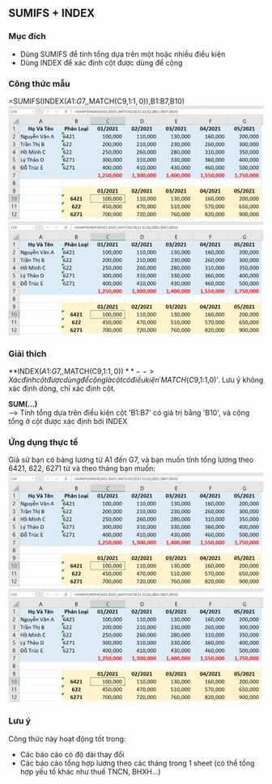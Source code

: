 ## SUMIFS + INDEX
### Mục đích
- Dùng SUMIFS để tính tổng dựa trên một hoặc nhiều điều kiện  
- Dùng INDEX để xác định cột được dùng để cộng


### Công thức mẫu
=SUMIFS(INDEX($A$1:$G$7,,MATCH(C$9,$1:$1,0)),$B$1:$B$7,$B10)
![](images/sumifs&index1.png)
![](images/sumifs&index1.png)

### Giải thích
**INDEX($A$1:$G$7,,MATCH(C$9,$1:$1,0))**  
--> Xác định cột được dùng để cộng là cột có điều kiện 'MATCH(C$9,$1:$1,0)'. Lưu ý không xác định dòng, chỉ xác định cột.

**SUM(...)**    
--> Tính tổng dựa trên điều kiện cột 'B1:B7' có giá trị bằng 'B10', và cộng tổng ở cột được xác định bởi INDEX


### Ứng dụng thực tế
Giả sử bạn có bảng lương từ A1 đến G7, và bạn muốn tính tổng lương theo 6421, 622, 6271 từ và theo tháng bạn muốn:
![](images/sumifs&index1.png)
![](images/sumifs&index1.png)

### Lưu ý
Công thức này hoạt động tốt trong:
- Các báo cáo có độ dài thay đổi
- Các báo cáo tổng hợp lương theo các tháng trong 1 sheet (có thể tổng hợp yếu tố khác như thuế TNCN, BHXH...)
